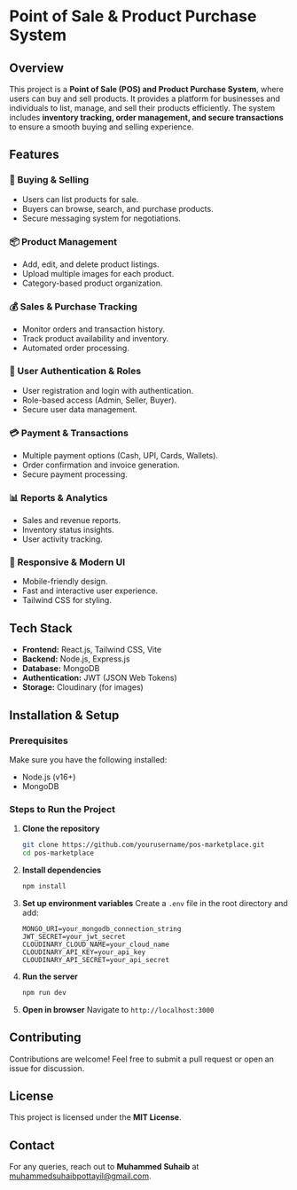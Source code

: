 # Point of Sale & Product Purchase System

## Overview
This project is a **Point of Sale (POS) and Product Purchase System**, where users can buy and sell products. It provides a platform for businesses and individuals to list, manage, and sell their products efficiently. The system includes **inventory tracking, order management, and secure transactions** to ensure a smooth buying and selling experience.

## Features

### 🛒 Buying & Selling
- Users can list products for sale.
- Buyers can browse, search, and purchase products.
- Secure messaging system for negotiations.

### 📦 Product Management
- Add, edit, and delete product listings.
- Upload multiple images for each product.
- Category-based product organization.

### 💰 Sales & Purchase Tracking
- Monitor orders and transaction history.
- Track product availability and inventory.
- Automated order processing.

### 🔐 User Authentication & Roles
- User registration and login with authentication.
- Role-based access (Admin, Seller, Buyer).
- Secure user data management.

### 💳 Payment & Transactions
- Multiple payment options (Cash, UPI, Cards, Wallets).
- Order confirmation and invoice generation.
- Secure payment processing.

### 📊 Reports & Analytics
- Sales and revenue reports.
- Inventory status insights.
- User activity tracking.

### 🎨 Responsive & Modern UI
- Mobile-friendly design.
- Fast and interactive user experience.
- Tailwind CSS for styling.

## Tech Stack
- **Frontend:** React.js, Tailwind CSS, Vite
- **Backend:** Node.js, Express.js
- **Database:** MongoDB
- **Authentication:** JWT (JSON Web Tokens)
- **Storage:** Cloudinary (for images)

## Installation & Setup

### Prerequisites
Make sure you have the following installed:
- Node.js (v16+)
- MongoDB

### Steps to Run the Project

1. **Clone the repository**
   ```sh
   git clone https://github.com/yourusername/pos-marketplace.git
   cd pos-marketplace
   ```

2. **Install dependencies**
   ```sh
   npm install
   ```

3. **Set up environment variables**
   Create a `.env` file in the root directory and add:
   ```env
   MONGO_URI=your_mongodb_connection_string
   JWT_SECRET=your_jwt_secret
   CLOUDINARY_CLOUD_NAME=your_cloud_name
   CLOUDINARY_API_KEY=your_api_key
   CLOUDINARY_API_SECRET=your_api_secret
   ```

4. **Run the server**
   ```sh
   npm run dev
   ```

5. **Open in browser**
   Navigate to `http://localhost:3000`

## Contributing
Contributions are welcome! Feel free to submit a pull request or open an issue for discussion.

## License
This project is licensed under the **MIT License**.

## Contact
For any queries, reach out to **Muhammed Suhaib** at [muhammedsuhaibpottayil@gmail.com](mailto:muhammedsuhaibpottayil@gmail.com).


